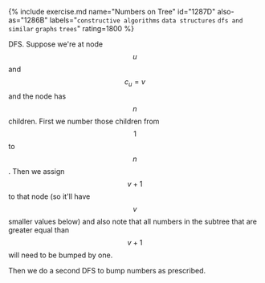 {% include exercise.md name="Numbers on Tree" id="1287D" also-as="1286B" labels="`constructive algorithms` `data structures` `dfs and similar` `graphs` `trees`" rating=1800 %}

DFS.  Suppose we're at node $$u$$ and $$c_u = v$$ and the node has $$n$$ children.  First we number those children from $$1$$ to $$n$$.  Then we assign $$v+1$$ to that node (so it'll have $$v$$ smaller values below) and also note that all numbers in the subtree that are greater equal than $$v+1$$ will need to be bumped by one.

Then we do a second DFS to bump numbers as prescribed.
